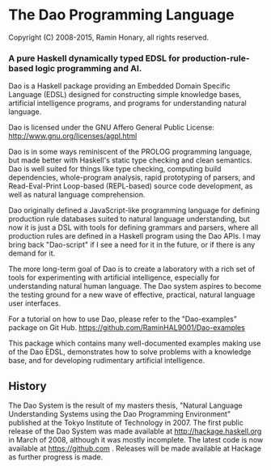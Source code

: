 # The Dao Programming Language
Copyright (C) 2008-2015, Ramin Honary, all rights reserved.

### A pure Haskell dynamically typed EDSL for production-rule-based logic programming and AI.

Dao is a Haskell package providing an Embedded Domain Specific
Language (EDSL) designed for constructing simple knowledge bases,
artificial intelligence programs, and programs for understanding
natural language.

Dao is licensed under the GNU Affero General Public License:
	http://www.gnu.org/licenses/agpl.html

Dao is in some ways reminiscent of the PROLOG programming language,
but made better with Haskell's static type checking and clean
semantics. Dao is well suited for things like type checking, computing
build dependencies, whole-program analysis, rapid prototyping of
parsers, and Read-Eval-Print Loop-based (REPL-based) source code
development, as well as natural language comprehension.

Dao originally defined a JavaScript-like programming language for
defining production rule databases suited to natural language
understanding, but now it is just a DSL with tools for defining
grammars and parsers, where all production rules are defined in a
Haskell program using the Dao APIs. I may bring back "Dao-script" if I
see a need for it in the future, or if there is any demand for it.

The more long-term goal of Dao is to create a laboratory with a rich
set of tools for experimenting with artificial intelligence,
especially for understanding natural human language. The Dao system
aspires to become the testing ground for a new wave of effective,
practical, natural language user interfaces.

For a tutorial on how to use Dao, please refer to the "Dao-examples"
package on Git Hub. <https://github.com/RaminHAL9001/Dao-examples>

This package which contains many well-documented examples making use
of the Dao EDSL, demonstrates how to solve problems with a knowledge
base, and for developing rudimentary artificial intelligence.

## History
The Dao System is the result of my masters thesis, "Natural Language
Understanding Systems using the Dao Programming Environment" published
at the Tokyo Institute of Technology in 2007. The first public release
of the Dao System was made available at <http://hackage.haskell.org> in
March of 2008, although it was mostly incomplete. The latest code is now
available at <https://github.com> . Releases will be made available at
Hackage as further progress is made.

